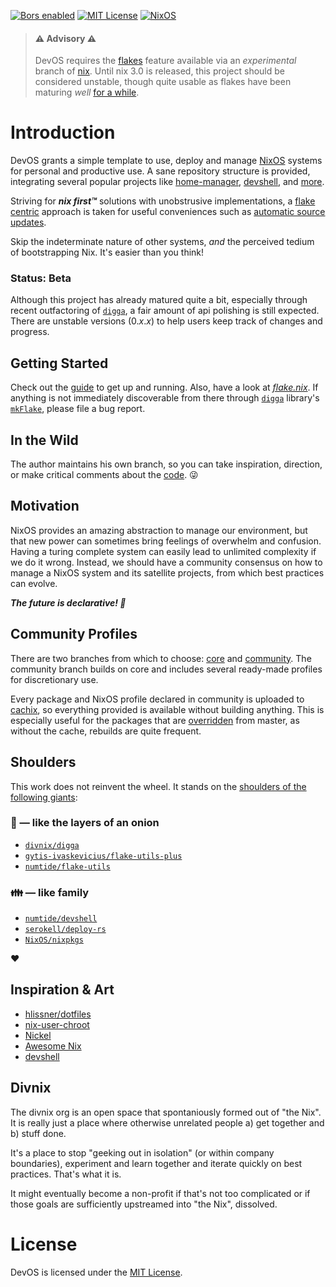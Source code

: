 [![Bors enabled](https://bors.tech/images/badge_small.svg)](https://app.bors.tech/repositories/32678)
[![MIT License](https://img.shields.io/github/license/divnix/devos)][mit]
[![NixOS](https://img.shields.io/badge/NixOS-unstable-blue.svg?style=flat&logo=NixOS&logoColor=white)](https://nixos.org)

> #### ⚠ Advisory ⚠
>
> DevOS requires the [flakes][flakes] feature available via an _experimental_
> branch of [nix][nix]. Until nix 3.0 is released, this project
> should be considered unstable, though quite usable as flakes have been
> maturing _well_ [for a while](https://github.com/divnix/devos/tree/17713c22d07c54525c728c62060a0428b76dee3b).

# Introduction

DevOS grants a simple template to use, deploy and manage [NixOS][nixos] systems
for personal and productive use. A sane repository structure is provided,
integrating several popular projects like [home-manager][home-manager],
[devshell][devshell], and [more](./doc/integrations).

Striving for **_nix first™_** solutions with unobstrusive implementations,
a [flake centric][flake-doc] approach is taken for useful conveniences such as
[automatic source updates](./pkgs#automatic-source-updates).

Skip the indeterminate nature of other systems, _and_ the perceived
tedium of bootstrapping Nix. It's easier than you think!

### Status: Beta

Although this project has already matured quite a bit, especially through
recent outfactoring of [`digga`][digga], a fair amount of api polishing is still
expected. There are unstable versions (0._x_._x_) to help users keep track
of changes and progress.

## Getting Started

Check out the [guide](https://devos.divnix.com/start) to get up and running.
Also, have a look at [_flake.nix_][toc]. If anything is not immediately
discoverable from there through [`digga`][digga] library's [`mkFlake`][mk-flake],
please file a bug report.

## In the Wild

The author maintains his own branch, so you can take inspiration, direction, or
make critical comments about the [code][please]. 😜

## Motivation

NixOS provides an amazing abstraction to manage our environment, but that new
power can sometimes bring feelings of overwhelm and confusion. Having a turing
complete system can easily lead to unlimited complexity if we do it wrong.
Instead, we should have a community consensus on how to manage a NixOS system
and its satellite projects, from which best practices can evolve.

**_The future is declarative! 🎉_**

## Community Profiles

There are two branches from which to choose: [core][core] and
[community][community]. The community branch builds on core and includes
several ready-made profiles for discretionary use.

Every package and NixOS profile declared in community is uploaded to
[cachix](./integrations/cachix.md), so everything provided is available
without building anything. This is especially useful for the packages that are
[overridden](./concepts/overrides.md) from master, as without the cache,
rebuilds are quite frequent.

## Shoulders

This work does not reinvent the wheel. It stands on the [shoulders of the
following giants][giants]:

### :onion: &mdash; like the layers of an onion

- [`divnix/digga`][digga]
- [`gytis-ivaskevicius/flake-utils-plus`][fup]
- [`numtide/flake-utils`][fu]

### :family: &mdash; like family

- [`numtide/devshell`][devshell]
- [`serokell/deploy-rs`][deploy]
- [`NixOS/nixpkgs`][nixpkgs]

:heart:

## Inspiration & Art

- [hlissner/dotfiles][dotfiles]
- [nix-user-chroot](https://github.com/nix-community/nix-user-chroot)
- [Nickel](https://github.com/tweag/nickel)
- [Awesome Nix](https://github.com/nix-community/awesome-nix)
- [devshell](https://github.com/numtide/devshell)

## Divnix

The divnix org is an open space that spontaniously formed out of "the Nix".
It is really just a place where otherwise unrelated people a) get
together and b) stuff done.

It's a place to stop "geeking out in isolation" (or within company boundaries),
experiment and learn together and iterate quickly on best practices. That's what it is.

It might eventually become a non-profit if that's not too complicated or if those
goals are sufficiently upstreamed into "the Nix", dissolved.

# License

DevOS is licensed under the [MIT License][mit].

[mk-flake]: https://github.com/divnix/digga/tree/master/src/mkFlake
[nixpkgs]: https://github.com/NixOS/nixpkgs
[deploy]: https://github.com/serokell/deploy-rs
[toc]: https://github.com/divnix/devos/blob/core/flake.nix
[giants]: https://en.wikipedia.org/wiki/Standing_on_the_shoulders_of_giants
[digga]: https://github.com/divnix/digga
[fup]: https://github.com/gytis-ivaskevicius/flake-utils-plus
[fu]: https://github.com/numtide/flake-utils
[devshell]: https://github.com/numtide/devshell
[nix]: https://nixos.org/manual/nix/stable
[mit]: https://mit-license.org
[nixos]: https://nixos.org/manual/nixos/stable
[home-manager]: https://nix-community.github.io/home-manager
[flakes]: https://nixos.wiki/wiki/Flakes
[flake-doc]: https://github.com/NixOS/nix/blob/master/src/nix/flake.md
[core]: https://github.com/divnix/devos
[community]: https://github.com/divnix/devos/tree/community
[dotfiles]: https://github.com/hlissner/dotfiles
[please]: https://github.com/nrdxp/devos/tree/nrd
